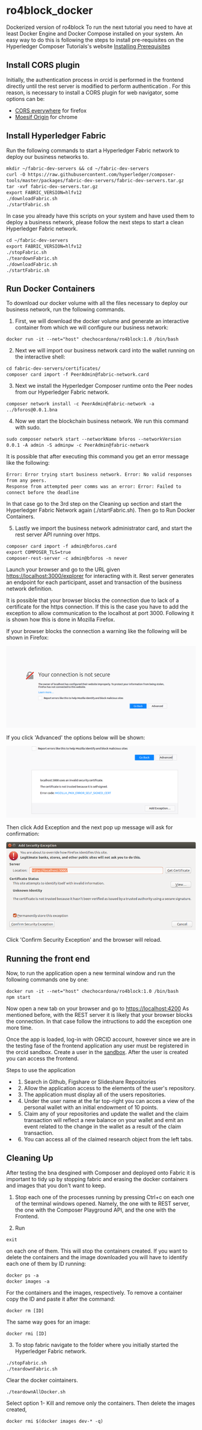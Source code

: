 # ro4block_docker
Dockerized version of ro4block
To run the next tutorial you need to have at least Docker Engine and Docker Compose installed on your system. An easy way to do this is following the steps to install pre-requisites on the Hyperledger Composer Tutorials's website [Installing Prerequisites](https://hyperledger.github.io/composer/latest/installing/installing-prereqs.html)

## Install CORS plugin

Initially, the authentication process in orcid is performed in the frontend directly until the rest server is modified to perform authentication . For this reason, is necessary to install a CORS plugin for web navigator, some options can be:

* [CORS everywhere](https://addons.mozilla.org/es/firefox/addon/cors-everywhere/) for firefox
* [Moesif Origin](https://chrome.google.com/webstore/detail/moesif-origin-cors-change/digfbfaphojjndkpccljibejjbppifbc) for chrome

## Install Hyperledger Fabric

Run the following commands to start a Hyperledger Fabric network to deploy our business networks to.
`````
mkdir ~/fabric-dev-servers && cd ~/fabric-dev-servers
curl -O https://raw.githubusercontent.com/hyperledger/composer-tools/master/packages/fabric-dev-servers/fabric-dev-servers.tar.gz
tar -xvf fabric-dev-servers.tar.gz
export FABRIC_VERSION=hlfv12
./downloadFabric.sh
./startFabric.sh
`````
In case you already have this scripts on your system and have used them to deploy a business network, please follow the next steps to start a clean Hyperledger Fabric network.
`````
cd ~/fabric-dev-servers
export FABRIC_VERSION=hlfv12
./stopFabric.sh
./teardownFabric.sh
./downloadFabric.sh
./startFabric.sh
`````

## Run Docker Containers

To download our docker volume with all the files necessary to deploy our business network, run the following commands.
1. First, we will download the docker volume and generate an interactive container from which we will configure our business network:
`````
docker run -it --net="host" chechocardona/ro4block:1.0 /bin/bash
`````
2. Next we will import our business network card into the wallet running on the interactive shell:
`````
cd fabric-dev-servers/certificates/
composer card import -f PeerAdmin@fabric-network.card
`````
3. Next we install the Hyperledger Composer runtime onto the Peer nodes from our Hyperledger Fabric network. 
`````
composer network install -c PeerAdmin@fabric-network -a ../bforos@0.0.1.bna
`````
4. Now we start the blockchain business network. We run this command with sudo. 
`````
sudo composer network start --networkName bforos --networkVersion 0.0.1 -A admin -S adminpw -c PeerAdmin@fabric-network
`````
   It is possible that after executing this command you get an error message like the following:
   ```
   Error: Error trying start business network. Error: No valid responses from any peers.
   Response from attempted peer comms was an error: Error: Failed to connect before the deadline
   ```
   In that case go to the 3rd step on the Cleaning up section and start the Hyperledger Fabric Network again (./startFabric.sh). Then go to Run Docker Containers.

5. Lastly we import the business network administrator card, and start the rest server API running over https.
`````
composer card import -f admin@bforos.card
export COMPOSER_TLS=true
composer-rest-server -c admin@bforos -n never
`````
Launch your browser and go to the URL given [https://localhost:3000/explorer](https://localhost:3000/explorer) for interacting with it. Rest server generates an endpoint for each participant, asset and transaction of the business network definition.

It is possible that your browser blocks the connection due to lack of a certificate for the https connection. If this is the case you have to add the exception to allow communication to the localhost at port 3000. Following it is shown how this is done in Mozilla Firefox.

If your browser blocks the connection a warning like the following will be shown in Firefox:

![Security Warning](pictures/NotSecureConnection.png?raw=true "Not Secure")

If you click 'Advanced' the options below will be shown:

![Add Exception](pictures/AddException.png?raw=true "Add Exception")

Then click Add Exception and the next pop up message will ask for confirmation:

![Confirm](pictures/Confirm.png?raw=true "Confirm")

Click 'Confirm Security Exception' and the browser will reload.

## Running the front end
Now, to run the application open a new terminal window and run the following commands one by one:
`````
docker run -it --net="host" chechocardona/ro4block:1.0 /bin/bash
npm start
`````
Now open a new tab on your browser and go to [https://localhost:4200](https://localhost:4200)
As mentioned before, with the REST server it is likely that your browser blocks the connection. In that case follow the intructions to add the exception one more time.

Once the app is loaded, log-in with ORCID account, however since we are in the testing fase of the frontend application any user must be registered in the orcid sandbox. Create a user in the [sandbox](https://sandbox.orcid.org/). After the user is created you can access the frontend. 

Steps to use the application
* 1. Search in Github, Figshare or Slideshare Repositories
* 2. Allow the application access to the elements of the user's repository.
* 3. The application must display all of the users repositories.
* 4. Under the user name at the far top-right you can acces a view of the personal wallet with an initial endowment of 10 points.
* 5. Claim any of your repositories and update the wallet and the claim transaction will reflect a new balance on your wallet and emit an event related to the change in the wallet as a result of the claim transaction. 
* 6. You can access all of the claimed research object from the left tabs.

## Cleaning Up
After testing the bna desgined with Composer and deployed onto Fabric it is important to tidy up by stopping fabric and erasing  the docker containers and images that you don't want to keep. 

1. Stop each one of the processes running by pressing Ctrl+c on each one of the terminal windows opened. Namely, the one with te REST server, the one with the Composer Playground API, and the one with the Frontend.

2. Run
`````
exit
`````
on each one of them. This will stop the containers created. If you want to delete the containers and the image downloaded you will have to identify each one of them by ID running:
`````
docker ps -a
docker images -a
`````
For the containers and the images, respectively. To remove a container copy the ID and paste it after the command:
`````
docker rm [ID]
`````
The same way goes for an image:
`````
docker rmi [ID]
`````

3. To stop fabric navigate to the folder where you initially started the Hyperledger Fabric network.
`````
./stopFabric.sh
./teardownFabric.sh
`````
Clear the docker cointainers.

`````
./teardownAllDocker.sh
`````
Select option 1- Kill and remove only the containers. Then delete the images created, 
`````
docker rmi $(docker images dev-* -q)
`````
